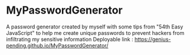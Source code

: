 # MyPasswordGenerator
A password generator created by myself with some tips from  "54th Easy JavaScript" to help me create unique passwords to prevent hackers from infiltrating my sensitive information 
Deployable link : https://genius-pending.github.io/MyPasswordGenerator/

